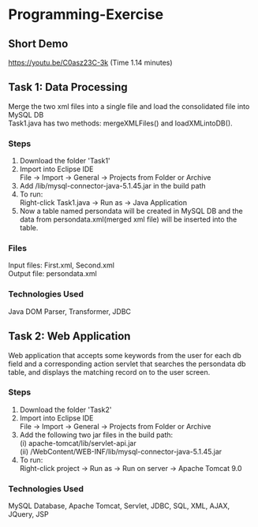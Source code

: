 # Programming-Exercise

## Short Demo
https://youtu.be/C0asz23C-3k (Time 1.14 minutes) 

## Task 1: Data Processing
Merge the two xml files into a single file and load the consolidated file into MySQL DB  
Task1.java has two methods: mergeXMLFiles() and loadXMLintoDB().

### Steps
1. Download the folder 'Task1'
2. Import into Eclipse IDE  
File -> Import -> General -> Projects from Folder or Archive
3. Add /lib/mysql-connector-java-5.1.45.jar in the build path
4. To run:  
Right-click Task1.java -> Run as -> Java Application 
5. Now a table named persondata will be created in MySQL DB and the data from persondata.xml(merged xml file) will be inserted into the table.

### Files
Input files: First.xml, Second.xml  
Output file: persondata.xml

### Technologies Used
Java DOM Parser, Transformer, JDBC

## Task 2: Web Application
Web application that accepts some keywords from the user for each db field and a corresponding action servlet that searches the persondata db table, and displays the matching record on to the user screen.

### Steps
1. Download the folder 'Task2'
2. Import into Eclipse IDE  
File -> Import -> General -> Projects from Folder or Archive
3. Add the following two jar files in the build path:  
(i) apache-tomcat/lib/servlet-api.jar  
(ii) /WebContent/WEB-INF/lib/mysql-connector-java-5.1.45.jar  
4. To run:  
Right-click project -> Run as -> Run on server -> Apache Tomcat 9.0

### Technologies Used  
MySQL Database, Apache Tomcat, Servlet, JDBC, SQL, XML, AJAX, JQuery, JSP
